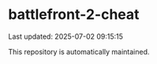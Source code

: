 # battlefront-2-cheat

Last updated: 2025-07-02 09:15:15

This repository is automatically maintained.
